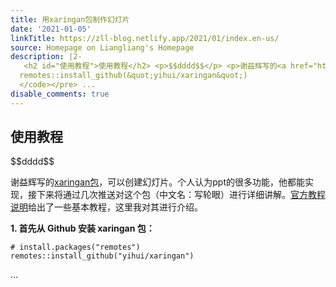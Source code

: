 ```yaml
---
title: 用xaringan包制作幻灯片
date: '2021-01-05'
linkTitle: https://zll-blog.netlify.app/2021/01/index.en-us/
source: Homepage on Liangliang's Homepage
description: |2-
   <h2 id="使用教程">使用教程</h2> <p>$$dddd$$</p> <p>谢益辉写的<a href="https://github.com/yihui/xaringan" title="xaringan包">xaringan包</a>，可以创建幻灯片。个人认为ppt的很多功能，他都能实现，接下来将通过几次推送对这个包（中文名：写轮眼）进行详细讲解。<a href="https://slides.yihui.name/xaringan/zh-CN.html#5" title="官方说明">官方教程说明</a>给出了一些基本教程，这里我对其进行介绍。</p> <p><strong>1. 首先从 Github 安装 xaringan 包：</strong></p> <pre><code class="language-R"># install.packages(&quot;remotes&quot;)
  remotes::install_github(&quot;yihui/xaringan&quot;)
  </code></pre> ...
disable_comments: true
---
```

 <h2 id="使用教程">使用教程</h2> <p>$$dddd$$</p> <p>谢益辉写的<a href="https://github.com/yihui/xaringan" title="xaringan包">xaringan包</a>，可以创建幻灯片。个人认为ppt的很多功能，他都能实现，接下来将通过几次推送对这个包（中文名：写轮眼）进行详细讲解。<a href="https://slides.yihui.name/xaringan/zh-CN.html#5" title="官方说明">官方教程说明</a>给出了一些基本教程，这里我对其进行介绍。</p> <p><strong>1. 首先从 Github 安装 xaringan 包：</strong></p> <pre><code class="language-R"># install.packages(&quot;remotes&quot;)
remotes::install_github(&quot;yihui/xaringan&quot;)
</code></pre> ...
